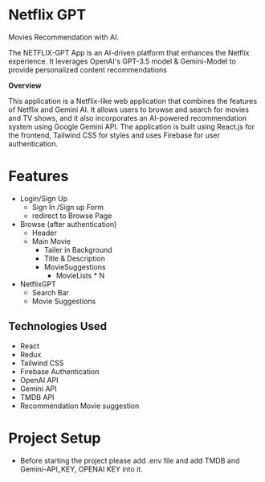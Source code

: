# Netflix GPT

Movies Recommendation with AI.

The NETFLIX-GPT App is an AI-driven platform that enhances the Netflix experience. It leverages OpenAI's GPT-3.5 model & Gemini-Model to provide personalized content recommendations 

**Overview**

This application is a Netflix-like web application that combines the features of Netflix and Gemini AI. It allows users to browse and search for movies and TV shows, and it also incorporates an AI-powered recommendation system using Google Gemini API. The application is built using React.js for the frontend, Tailwind CSS for styles and uses Firebase for user authentication.

# Features
- Login/Sign Up
    - Sign In /Sign up Form
    - redirect to Browse Page
- Browse (after authentication)
    - Header
    - Main Movie
        - Tailer in Background
        - Title & Description
        - MovieSuggestions
            - MovieLists * N 
- NetflixGPT
    - Search Bar
    - Movie Suggestions

## Technologies Used

- React
- Redux
- Tailwind CSS
- Firebase Authentication
- OpenAI API
- Gemini API
- TMDB API
- Recommendation Movie suggestion

# Project Setup
- Before starting the project please add .env file and add TMDB and Gemini-API_KEY, OPENAI KEY into it.